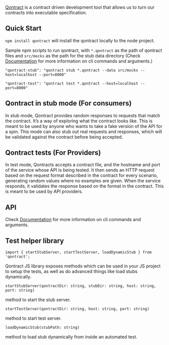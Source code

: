 [Qontract](https://qontract.run/) is a contract driven development tool that allows us to turn our contracts into executable specification.

## Quick Start
`npm install qontract`  will install the qontract locally to the node project.

Sample npm scripts to run qontract, with `*.qontract` as the path of qontract files and `src/mocks` as the path for the stub data directory (Check [Documentation](https://qontract.run/documentation.html) for more information on cli commands and arguments.)

`"qontract-stub": "qontract stub *.qontract --data src/mocks --host=localhost --port=8000"`

`"qontract-test": "qontract test *.qontract --host=localhost --port=8000"`

## Qontract in stub mode (For consumers)

In stub mode, Qontract provides random responses to requests that match the contract. It’s a way of exploring what the contract looks like.
This is meant to be used by anyone who wants to take a fake version of the API for a spin.
This mode can also stub out real requests and responses, which will be validated against the contract before being accepted.

## Qontract tests (For Providers)

In test mode, Qontracts accepts a contract file, and the hostname and port of the service whose API is being tested. It then sends an HTTP request based on the request format described in the contract for every scenario, generating random values where no examples are given. When the service responds, it validates the response based on the format in the contract.
This is meant to be used by API providers.

## API

Check [Documentation](https://qontract.run/documentation.html) for more information on cli commands and arguments.

## Test helper library

`import { startStubServer, startTestServer, loadDynamicStub } from 'qontract';`

Qontract JS library exposes methods which can be used in your JS project to setup the tests, as well as do advanced things like load stubs dynamically.


`startStubServer(qontractDir: string, stubDir: string, host: string, port: string)`

method to start the stub server.

`startTestServer(qontractDir: string, host: string, port: string)`

method to start test server.

`loadDynamicStub(stubPath: string)`

method to load stub dynamically from inside an automated test.

